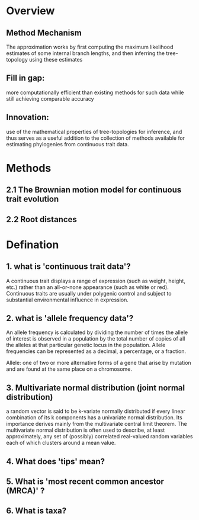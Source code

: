 # Overview

## Method Mechanism

The approximation works by first computing the maximum likelihood estimates of some internal branch lengths, and then inferring the tree-topology using these estimates

## Fill in gap: 
more computationally efficient than existing methods for such data while still achieving comparable accuracy

## Innovation:
use of the mathematical properties of tree-topologies for inference, and thus serves as a useful addition to the collection of methods available for estimating phylogenies from continuous trait data. 


# Methods

## 2.1 The Brownian motion model for continuous trait evolution 

## 2.2 Root distances


# Defination

## 1. what is 'continuous trait data'?

A continuous trait displays a range of expression (such as weight, height, etc.) rather than an all-or-none appearance (such as white or red). Continuous traits are usually under polygenic control and subject to substantial environmental influence in expression.

## 2. what is 'allele frequency data'?

An allele frequency is calculated by dividing the number of times the allele of interest is observed in a population by the total number of copies of all the alleles at that particular genetic locus in the population. Allele frequencies can be represented as a decimal, a percentage, or a fraction.

Allele: one of two or more alternative forms of a gene that arise by mutation and are found at the same place on a chromosome.

## 3. Multivariate normal distribution (joint normal distribution)

a random vector is said to be k-variate normally distributed if every linear combination of its k components has a univariate normal distribution. Its importance derives mainly from the multivariate central limit theorem. The multivariate normal distribution is often used to describe, at least approximately, any set of (possibly) correlated real-valued random variables each of which clusters around a mean value.

## 4. What does 'tips' mean?

## 5. What is 'most recent common ancestor (MRCA)' ?

## 6. What is taxa?



